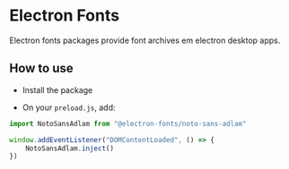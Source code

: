 # Electron Fonts

Electron fonts packages provide font archives em electron desktop apps.

## How to use

* Install the package

* On your `preload.js`, add:

```ts
import NotoSansAdlam from "@electron-fonts/noto-sans-adlam"

window.addEventListener("DOMContentLoaded", () => {
    NotoSansAdlam.inject()
})
```